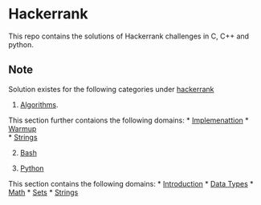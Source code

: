 # Hackerrank

This repo contains the solutions of Hackerrank challenges in C, C++ and python.

## Note
Solution existes for the following categories under [hackerrank](https://www.hackerrank.com/)

1. [Algorithms](https://www.hackerrank.com/domains/algorithms).

  This section further contaions the following domains:
    * [Implemenattion](https://www.hackerrank.com/domains/algorithms/implementation)
    * [Warmup](https://www.hackerrank.com/domains/algorithms/warmup/difficulty/all/page/1)  
    * [Strings](https://www.hackerrank.com/domains/algorithms/strings)
    
2. [Bash](https://www.hackerrank.com/domains/shell/bash)

3. [Python](https://www.hackerrank.com/domains/python/py-introduction)
  
  This section contains the following domains:
    * [Introduction](https://www.hackerrank.com/domains/python/py-introduction/difficulty/all/page/1)
    * [Data Types](https://www.hackerrank.com/domains/python/py-basic-data-types/difficulty/all/page/1)
    * [Math](https://www.hackerrank.com/domains/python/py-math/difficulty/all/page/1)
    * [Sets](https://www.hackerrank.com/domains/python/py-sets/difficulty/all/page/1)
    * [Strings](https://www.hackerrank.com/domains/python/py-strings/difficulty/all/page/1)
